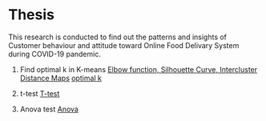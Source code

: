 # Thesis
This research is conducted to find out the patterns and insights of Customer behaviour and attitude toward Online Food Delivary System during COVID-19 pandemic. 

1. Find optimal k in K-means 
[Elbow function, Silhouette Curve, Intercluster Distance Maps](https://towardsdatascience.com/are-you-solving-ml-clustering-problems-using-k-means-68fb4efa5469)
[optimal k](https://towardsdatascience.com/are-you-solving-ml-clustering-problems-using-k-means-68fb4efa5469)

2.  t-test
[T-test](https://towardsdatascience.com/inferential-statistics-series-t-test-using-numpy-2718f8f9bf2f)

3. Anova test 
[Anova](https://www.analyticsvidhya.com/blog/2018/01/anova-analysis-of-variance/)